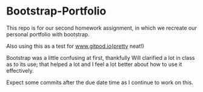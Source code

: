 # Bootstrap-Portfolio

This repo is for our second homework assignment, in which we recreate our personal portfolio with bootstrap.

Also using this as a test for www.gitpod.io(pretty neat!)

Bootstrap was a little confusing at first, thankfully Will clarified a lot in class as to its use; that helped a lot and I feel a lot better about how to use it effectively.

Expect some commits after the due date time as I continue to work on this.
